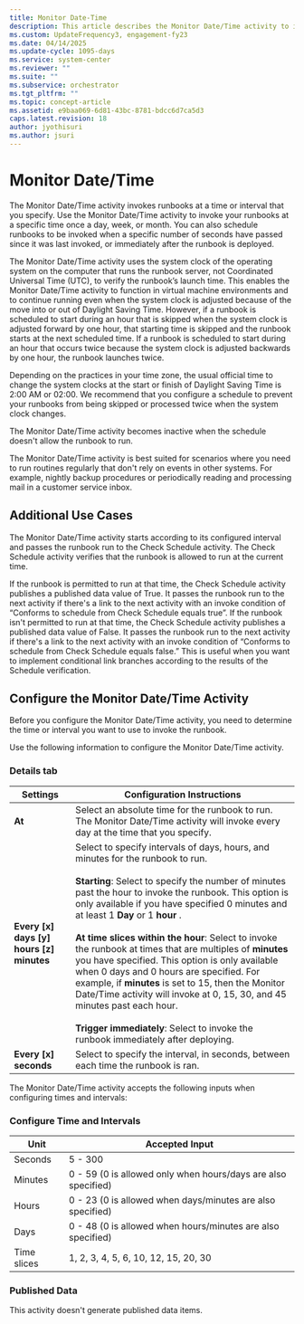```yaml
---
title: Monitor Date-Time 
description: This article describes the Monitor Date/Time activity to invoke your runbooks at a specific time once a day, week, or month.
ms.custom: UpdateFrequency3, engagement-fy23
ms.date: 04/14/2025
ms.update-cycle: 1095-days
ms.service: system-center
ms.reviewer: ""
ms.suite: ""
ms.subservice: orchestrator
ms.tgt_pltfrm: ""
ms.topic: concept-article
ms.assetid: e9baa069-6d81-43bc-8781-bdcc6d7ca5d3
caps.latest.revision: 18
author: jyothisuri
ms.author: jsuri
---
```

# Monitor Date/Time

The Monitor Date/Time activity invokes runbooks at a time or interval that you specify. Use the Monitor Date/Time activity to invoke your runbooks at a specific time once a day, week, or month. You can also schedule runbooks to be invoked when a specific number of seconds have passed since it was last invoked, or immediately after the runbook is deployed.  

The Monitor Date/Time activity uses the system clock of the operating system on the computer that runs the runbook server, not Coordinated Universal Time (UTC), to verify the runbook’s launch time. This enables the Monitor Date/Time activity to function in virtual machine environments and to continue running even when the system clock is adjusted because of the move into or out of Daylight Saving Time. However, if a runbook is scheduled to start during an hour that is skipped when the system clock is adjusted forward by one hour, that starting time is skipped and the runbook starts at the next scheduled time. If a runbook is scheduled to start during an hour that occurs twice because the system clock is adjusted backwards by one hour, the runbook launches twice.  

Depending on the practices in your time zone, the usual official time to change the system clocks at the start or finish of Daylight Saving Time is 2:00 AM or 02:00. We recommend that you configure a schedule to prevent your runbooks from being skipped or processed twice when the system clock changes.  

The Monitor Date/Time activity becomes inactive when the schedule doesn't allow the runbook to run.  

The Monitor Date/Time activity is best suited for scenarios where you need to run routines regularly that don't rely on events in other systems. For example, nightly backup procedures or periodically reading and processing mail in a customer service inbox.  

## Additional Use Cases

The Monitor Date/Time activity starts according to its configured interval and passes the runbook run to the Check Schedule activity. The Check Schedule activity verifies that the runbook is allowed to run at the current time.  

If the runbook is permitted to run at that time, the Check Schedule activity publishes a published data value of True. It passes the runbook run to the next activity if there's a link to the next activity with an invoke condition of “Conforms to schedule from Check Schedule equals true”. If the runbook isn't permitted to run at that time, the Check Schedule activity publishes a published data value of False. It passes the runbook run to the next activity if there's a link to the next activity with an invoke condition of “Conforms to schedule from Check Schedule equals false.” This is useful when you want to implement conditional link branches according to the results of the Schedule verification.  

## Configure the Monitor Date/Time Activity

Before you configure the Monitor Date/Time activity, you need to determine the time or interval you want to use to invoke the runbook.  

Use the following information to configure the Monitor Date/Time activity.  

### Details tab  

|Settings|Configuration Instructions|  
|--------------|--------------------------------|  
|**At**|Select an absolute time for the runbook to run. The Monitor Date/Time activity will invoke every day at the time that you specify.|  
|**Every [x] days [y] hours [z] minutes**|Select to specify intervals of days, hours, and minutes for the runbook to run.<br /><br /> **Starting**: Select to specify the number of minutes past the hour to invoke the runbook. This option is only available if you have specified 0 minutes and at least 1 **Day** or 1 **hour** .<br /><br /> **At time slices within the hour**: Select to invoke the runbook at times that are multiples of **minutes** you have specified. This option is only available when 0 days and 0 hours are specified. For example, if **minutes** is set to 15, then the Monitor Date/Time activity will invoke at 0, 15, 30, and 45 minutes past each hour.<br /><br /> **Trigger immediately**: Select to invoke the runbook immediately after deploying.|  
|**Every [x] seconds**|Select to specify the interval, in seconds, between each time the runbook is ran.|  

The Monitor Date/Time activity accepts the following inputs when configuring times and intervals:  

### Configure Time and Intervals  

|Unit|Accepted Input|  
|----------|--------------------|  
|Seconds|5 - 300|  
|Minutes|0 - 59 (0 is allowed only when hours/days are also specified)|  
|Hours|0 - 23 (0 is allowed when days/minutes are also specified)|  
|Days|0 - 48 (0 is allowed when hours/minutes are also specified)|  
|Time slices|1, 2, 3, 4, 5, 6, 10, 12, 15, 20, 30|  

### Published Data

 This activity doesn't generate published data items.
